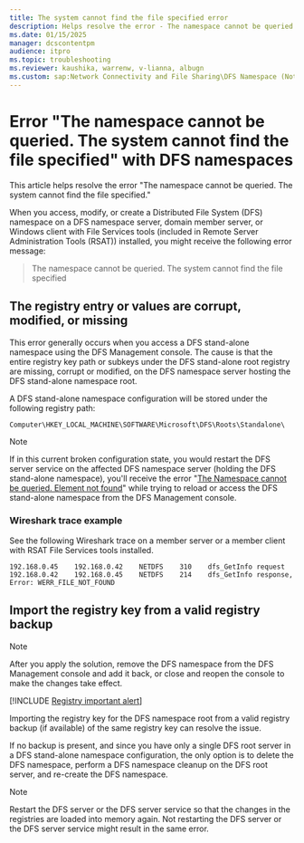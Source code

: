 ```yaml
---
title: The system cannot find the file specified error
description: Helps resolve the error - The namespace cannot be queried. The system cannot find the file specified.
ms.date: 01/15/2025
manager: dcscontentpm
audience: itpro
ms.topic: troubleshooting
ms.reviewer: kaushika, warrenw, v-lianna, albugn
ms.custom: sap:Network Connectivity and File Sharing\DFS Namespace (Not Replication), csstroubleshoot
---
```

# Error "The namespace cannot be queried. The system cannot find the file specified" with DFS namespaces

This article helps resolve the error "The namespace cannot be queried. The system cannot find the file specified."

When you access, modify, or create a Distributed File System (DFS) namespace on a DFS namespace server, domain member server, or Windows client with File Services tools (included in Remote Server Administration Tools (RSAT)) installed, you might receive the following error message:

> The namespace cannot be queried. The system cannot find the file specified

## The registry entry or values are corrupt, modified, or missing

This error generally occurs when you access a DFS stand-alone namespace using the DFS Management console. The cause is that the entire registry key path or subkeys under the DFS  stand-alone root registry are missing, corrupt or modified, on the DFS namespace server hosting the DFS stand-alone namespace root.

A DFS stand-alone namespace configuration will be stored under the following registry path:

`Computer\HKEY_LOCAL_MACHINE\SOFTWARE\Microsoft\DFS\Roots\Standalone\`

> [!NOTE]
> If in this current broken configuration state, you would restart the DFS server service on the affected DFS namespace server (holding the DFS stand-alone namespace), you'll receive the error "[The Namespace cannot be queried. Element not found](error-element-not-found-dfsn.md)" while trying to reload or access the DFS stand-alone namespace from the DFS Management console.

### Wireshark trace example

See the following Wireshark trace on a member server or a member client with RSAT File Services tools installed.

```output
192.168.0.45    192.168.0.42    NETDFS    310    dfs_GetInfo request
192.168.0.42    192.168.0.45    NETDFS    214    dfs_GetInfo response, Error: WERR_FILE_NOT_FOUND
```

## Import the registry key from a valid registry backup

> [!NOTE]
> After you apply the solution, remove the DFS namespace from the DFS Management console and add it back, or close and reopen the console to make the changes take effect.

[!INCLUDE [Registry important alert](../../includes/registry-important-alert.md)]

Importing the registry key for the DFS namespace root from a valid registry backup (if available) of the same registry key can resolve the issue.

If no backup is present, and since you have only a single DFS root server in a DFS stand-alone namespace configuration, the only option is to delete the DFS namespace, perform a DFS namespace cleanup on the DFS root server, and re-create the DFS namespace.

> [!NOTE]
> Restart the DFS server or the DFS server service so that the changes in the registries are loaded into memory again. Not restarting the DFS server or the DFS server service might result in the same error.
